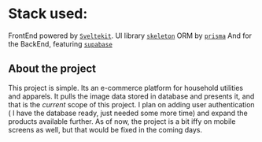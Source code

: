 # Stack used:

FrontEnd powered by [`Sveltekit`](https://kit.svelte.dev).
UI library  [`skeleton`](https://skeleton.dev)
ORM by [`prisma`](https://prisma.io)
And for the BackEnd, featuring [`supabase`](https://supabase.com)

## About the project
This project is simple. Its an e-commerce platform for household utilities and  apparels. It pulls the image data stored in database and presents it, and that is the <i>current</i> scope of this project. I plan on adding user authentication ( I have the database ready, just needed some more time) and expand the products available further. As of now, the project is a bit iffy on mobile screens as well, but that would be fixed in the coming days.

